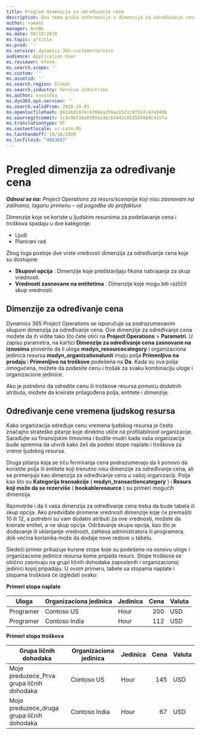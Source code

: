 ```yaml
---
title: Pregled dimenzija za određivanje cena
description: Ova tema pruža informacije o dimenzija za određivanje cena u usluzi Dynamics 365 Project Operations.
author: rumant
manager: AnnBe
ms.date: 09/18/2020
ms.topic: article
ms.prod: ''
ms.service: dynamics-365-customerservice
audience: Application User
ms.reviewer: kfend
ms.search.scope: ''
ms.custom: ''
ms.assetid: ''
ms.search.region: Global
ms.search.industry: Service industries
ms.author: suvaidya
ms.dyn365.ops.version: ''
ms.search.validFrom: 2020-10-01
ms.openlocfilehash: 6b1ebdc97ec4704ba256acb521c0f2e7c474940b
ms.sourcegitcommit: 5c4c9bf3ba018562d6cb3443c01d550489c415fa
ms.translationtype: HT
ms.contentlocale: sr-Latn-RS
ms.lasthandoff: 10/16/2020
ms.locfileid: "4083687"
---
```

# <a name="pricing-dimensions-overview"></a>Pregled dimenzija za određivanje cena

_**Odnosi se na:** Project Operations za resurs/scenarije koji nisu zasnovani na zalihama, laganu primenu – od pogodbe do profakture_

Dimenzije koje se koriste u ljudskim resursima za podešavanje cena i troškova spadaju u dve kategorije:

- Ljudi
- Planirani rad

Zbog toga postoje dve vrste vrednosti dimenzija za određivanje cena koje su dostupne:

- **Skupovi opcija** : Dimenzije koje predstavljaju fiksna nabrajanja za skup vrednosti.
- **Vrednosti zasnovane na entitetima** : Dimenzije koje mogu biti različit skup vrednosti.

## <a name="pricing-dimensions"></a>Dimenzije za određivanje cena

Dynamics 365 Project Operations se isporučuje sa podrazumevanim skupom dimenzija za određivanje cena. Ove dimenzije za određivanje cena možete da ih vidite tako što ćete otići na **Project Operations** > **Parametri**. U zapisu parametra, na kartici **Dimenzije za određivanje cena zasnovane na iznosima** proverite da li uloga **msdyn_resourcecategory** i organizaciona jedinica resursa **msdyn_organizationalunit** imaju polja **Primenljivo na prodaju** i **Primenljivo na troškove** podešena na **Da**. Kada su ova polja omogućena, možete da podesite cenu i trošak za svaku kombinaciju uloge i organizacione jedinice.

Ako je potrebno da odredite cenu ili troškove resursa pomoću dodatnih atributa, možete da kreirate prilagođena polja, entitete i dimenzije.

## <a name="pricing-human-resource-time"></a>Određivanje cene vremena ljudskog resursa
Kako organizacija određuje cenu vremena ljudskog resursa je često značajno strateško pitanje koje direktno utiče na profitabilnost organizacije. Sarađujte sa finansijskim timovima i budite mudri kada vaša organizacija bude spremna da utvrdi kako želi da podesi stope naplate i troškova za vreme ljudskog resursa.

Druga pitanja koja se tiču formiranja cena podrazumevaju da li ponovo da koristite polja ili entitete koji trenutno nisu dimenzije za određivanje cena, ali se primenjuju kao dimenzija za određivanje cena u vašoj organizaciji. Polja kao što su **Kategorija transakcije** ( **msdyn_transactioncategory** ) i **Resurs koji može da se rezerviše** ( **bookableresource** ) su primeri mogućih dimenzija. 

Razmotrite i da li vaša dimenzija za određivanje cena treba da bude tabela ili skup opcija. Ako predviđate promene vrednosti dimenzije koje će premašiti 10 ili 12, a potrebni su vam dodatni atributi za ove vrednosti, možete da kreirate entitet, a ne skup opcija. Održavanje skupa opcija, kao što je dodavanje ili uklanjanje vrednosti, zahteva administratora ili programera, dok većina korisnika može da dodaje nove redove u tabelu.

Sledeći primer prikazuje kursne stope koje su podešene na osnovu uloge i organizacione jedinice resursa kome pripada resurs. Stope troškova se obično zasnivaju na grupi ličnih dohodaka zaposlenih i organizacionoj jedinici kojoj pripadaju. U ovom primeru, tabele sa stopama naplate i stopama troškova će izgledati ovako:

**Primeri stopa naplate**

| Uloga        | Organizaciona jedinica    |Jedinica      |Cena      |Valuta  |
| ------------|-------------|----------|----------:|----------|
| Programer   | Contoso US  |Hour | 200|USD     |
| Programer   | Contoso India |Hour|   112|USD     |


**Primeri stopa troškova**

| Grupa ličnih dohodaka     | Organizaciona jedinica    |Jedinica      |Cena      |Valuta  |
| ----------------|-------------|----------|----------:|----------|
| Moje preduzeće_Prva grupa ličnih dohodaka | Contoso US  |Hour | 145|USD     |
| Moje preduzeće_druga grupa ličnih dohodaka | Contoso India |Hour|   67|USD     |
